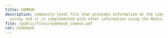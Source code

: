 ```yaml
---
title: COMMUN
description: community-level file that provides information at the time of the
  survey and it is complemented with other information using the Mexican Census
file: /public/files/codebook_commun.pdf
cat: Codebook
---
```

